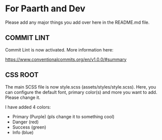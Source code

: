# For Paarth and Dev

Please add any major things you add over here in the README.md file.

## COMMIT LINT

Commit Lint is now activated. More information here:

https://www.conventionalcommits.org/en/v1.0.0/#summary

## CSS ROOT

The main SCSS file is now style.scss (assets/styles/style.scss). Here, you can configure the default font, primary color(s) and more you want to add. Please change it.

I have added 4 colors:

- Primary (Purple) (pls change it to something cool)
- Danger (red)
- Success (green)
- Info (blue)
